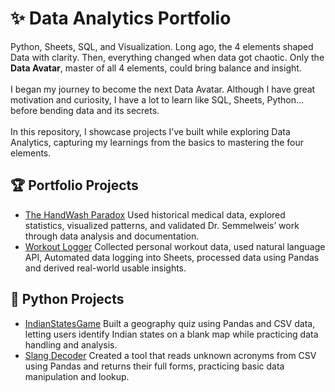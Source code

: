 # ✨ Data Analytics Portfolio

Python, Sheets, SQL, and Visualization. Long ago, the 4 elements shaped Data with clarity.
Then, everything changed when data got chaotic. Only the **Data Avatar**, master of all 4 elements, could bring balance and insight.
<br>&nbsp;<br>
I began my journey to become the next Data Avatar. Although I have great motivation and curiosity, I have a lot to learn like SQL, Sheets, Python… before bending data and its secrets.<br>&nbsp;<br>
In this repository, I showcase projects I’ve built while exploring Data Analytics, capturing my learnings from the basics to mastering the four elements.<br>

## 🏆 Portfolio Projects
- [The HandWash Paradox](https://github.com/chaitanyakrishnakumar/Data-Analytics/tree/main/Portfolio/HandWashParadox) Used historical medical data, explored statistics, visualized patterns, and validated Dr. Semmelweis’ work through data analysis and documentation.
- [Workout Logger](https://github.com/chaitanyakrishnakumar/Data-Analytics/tree/main/Portfolio/Workout%20Logger) Collected personal workout data, used natural language API, Automated data logging into Sheets, processed data using Pandas and derived real-world usable insights.

## 🌱 Python Projects
- [IndianStatesGame](https://github.com/chaitanyakrishnakumar/Data-Analytics/tree/main/Python/IndianStatesGame) Built a geography quiz using Pandas and CSV data, letting users identify Indian states on a blank map while practicing data handling and analysis.
- [Slang Decoder](https://github.com/chaitanyakrishnakumar/Data-Analytics/tree/main/Python/SlangDecode) Created a tool that reads unknown acronyms from CSV using Pandas and returns their full forms, practicing basic data manipulation and lookup.
